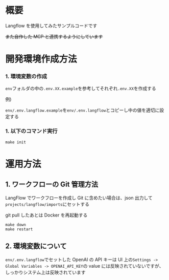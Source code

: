 # 概要

Langflow を使用してみたサンプルコードです

~~また自作した MCP と連携するようにしています~~

# 開発環境作成方法

### 1. 環境変数の作成

`env`フォルダの中の`.env.XX.example`を参考してそれぞれ`.env.XX`を作成する

例)

`env/.env.langflow.example`を`env/.env.langflow`とコピーし中の値を適切に設定する

### 1. 以下のコマンド実行

```
make init
```

# 運用方法

## 1. ワークフローの Git 管理方法

LangFlow でワークフローを作成し Git に含めたい場合は、json 出力して`projects/langflow/imports`にセットする

git pull したあとは Docker を再起動する

```
make down
make restart
```

## 2. 環境変数について

`env/.env.langflow`でセットした OpenAI の API キーは UI 上の`Settings -> Global Variables -> OPENAI_API_KEY`の value には反映されていないですが、しっかりシステム上は反映されています
